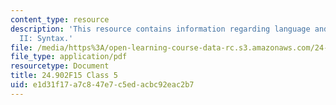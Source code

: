 ```yaml
---
content_type: resource
description: 'This resource contains information regarding language and its structure
  II: Syntax.'
file: /media/https%3A/open-learning-course-data-rc.s3.amazonaws.com/24-902-language-and-its-structure-ii-syntax-fall-2015/e1d31f17a7c847e7c5edacbc92eac2b7_MIT24_902F15_Class5.pdf
file_type: application/pdf
resourcetype: Document
title: 24.902F15 Class 5
uid: e1d31f17-a7c8-47e7-c5ed-acbc92eac2b7
---
```

